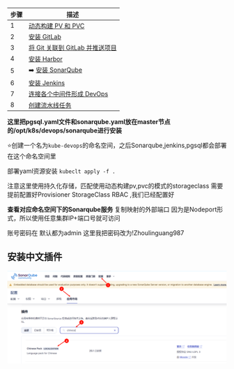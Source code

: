 | 步骤 | 描述                                   |
|------|----------------------------------------|
| 1    | [动态构建 PV 和 PVC](1.创建动态构建PV，PVC/动态构建Pv,pvc.md)                     |
| 2    | [安装 GitLab](2.gitlab安装/gitlab安装.md)                            |
| 3    | [将 Git 关联到 GitLab 并推送项目](3.使用git推送项目到gitlab/使用git推送项目到gitlab.md)        |
| 4    | [安装 Harbor](4.Harbor安装/Harbor安装.md)                           |
| 5    |➡️ [安装 SonarQube](5.Sonarqube安装/Sonarqube安装.md)                         |
| 6    | [安装 Jenkins](6.jenlinks安装/jenlinks安装.md)                           |
| 7    | [连接各个中间件形成 DevOps](7.连接各个中间件形成devops/连接中间件形成Devops.md)         |
| 8    | [创建流水线任务](8.创建pipe流水线/创建流水线任务.md)    

**这里把pgsql.yaml文件和sonarqube.yaml放在master节点的/opt/k8s/devops/sonarqube进行安装**

⭐创建一个名为`kube-devops`的命名空间，之后Sonarqube,jenkins,pgsql都会部署在这个命名空间里

部署yaml资源安装 `kubeclt apply -f .`


注意这里使用持久化存储，匹配使用动态构建pv,pvc的模式的storageclass  需要提前配置好Provisioner StorageClass RBAC  ,我们已经配置好

**查看对应命名空间下的Sonarqube服务**
复制映射的外部端口  因为是Nodeport形式，所以使用任意集群IP+端口号就可访问

账号密码在 默认都为admin
这里我把密码改为!Zhoulinguang987


## 安装中文插件


![alt text](图片/image.png)